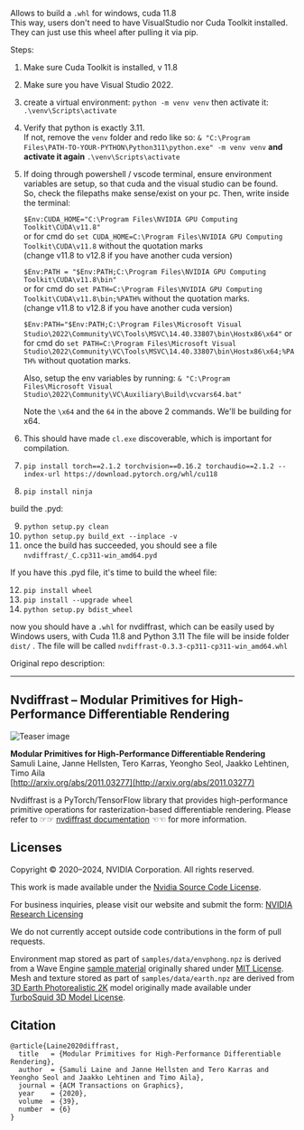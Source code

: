 Allows to build a `.whl` for windows, cuda 11.8<br>
This way, users don't need to have VisualStudio nor Cuda Toolkit installed.<br>
They can just use this wheel after pulling it via pip.

Steps:

1) Make sure Cuda Toolkit is installed, v 11.8
2) Make sure you have Visual Studio 2022.
3) create a virtual environment: `python -m venv venv` then activate it: `.\venv\Scripts\activate`
4) Verify that python is exactly 3.11.<br>
   If not, remove the `venv` folder and redo like so: `& "C:\Program Files\PATH-TO-YOUR-PYTHON\Python311\python.exe" -m venv venv` **and activate it again** `.\venv\Scripts\activate`

5) If doing through powershell / vscode terminal, ensure environment variables are setup, so that cuda and the visual studio can be found.
   <br>So, check the filepaths make sense/exist on your pc. Then, write inside the terminal:

   `$Env:CUDA_HOME="C:\Program Files\NVIDIA GPU Computing Toolkit\CUDA\v11.8"`<br>
   or for cmd do `set CUDA_HOME=C:\Program Files\NVIDIA GPU Computing Toolkit\CUDA\v11.8` without the quotation marks<br>
   (change v11.8 to v12.8 if you have another cuda version)

   `$Env:PATH = "$Env:PATH;C:\Program Files\NVIDIA GPU Computing Toolkit\CUDA\v11.8\bin"`<br>
   or for cmd do `set PATH=C:\Program Files\NVIDIA GPU Computing Toolkit\CUDA\v11.8\bin;%PATH%` without the quotation marks.<br>
   (change v11.8 to v12.8 if you have another cuda version)

   `$Env:PATH="$Env:PATH;C:\Program Files\Microsoft Visual Studio\2022\Community\VC\Tools\MSVC\14.40.33807\bin\Hostx86\x64"`
   or for cmd do `set PATH=C:\Program Files\Microsoft Visual Studio\2022\Community\VC\Tools\MSVC\14.40.33807\bin\Hostx86\x64;%PATH%` without quotation marks.

   Also, setup the env variables by running:
   `& "C:\Program Files\Microsoft Visual Studio\2022\Community\VC\Auxiliary\Build\vcvars64.bat"`

   Note the `\x64` and the `64` in the above 2 commands. We'll be building for x64.

7) This should have made `cl.exe` discoverable, which is important for compilation.

8) `pip install torch==2.1.2 torchvision==0.16.2 torchaudio==2.1.2 --index-url https://download.pytorch.org/whl/cu118`
9) `pip install ninja`

build the .pyd:

9) `python setup.py clean`
10) `python setup.py build_ext --inplace -v`
11) once the build has succeeded, you should see a file `nvdiffrast/_C.cp311-win_amd64.pyd`

If you have this .pyd file, it's time to build the wheel file: 

12) `pip install wheel`
13) `pip install --upgrade wheel`
14) `python setup.py bdist_wheel`

   now you should have a `.whl` for nvdiffrast, which can be easily used by Windows users, with Cuda 11.8 and Python 3.11
   The file will be inside folder `dist/` . The file will be called `nvdiffrast-0.3.3-cp311-cp311-win_amd64.whl`

Original repo description:

--------------------------------

## Nvdiffrast &ndash; Modular Primitives for High-Performance Differentiable Rendering

![Teaser image](./docs/img/teaser.png)

**Modular Primitives for High-Performance Differentiable Rendering**<br>
Samuli Laine, Janne Hellsten, Tero Karras, Yeongho Seol, Jaakko Lehtinen, Timo Aila<br>
[http://arxiv.org/abs/2011.03277](http://arxiv.org/abs/2011.03277)

Nvdiffrast is a PyTorch/TensorFlow library that provides high-performance primitive operations for rasterization-based differentiable rendering.
Please refer to &#x261E;&#x261E; [nvdiffrast documentation](https://nvlabs.github.io/nvdiffrast) &#x261C;&#x261C; for more information.

## Licenses

Copyright &copy; 2020&ndash;2024, NVIDIA Corporation. All rights reserved.

This work is made available under the [Nvidia Source Code License](https://github.com/NVlabs/nvdiffrast/blob/main/LICENSE.txt).

For business inquiries, please visit our website and submit the form: [NVIDIA Research Licensing](https://www.nvidia.com/en-us/research/inquiries/)

We do not currently accept outside code contributions in the form of pull requests.

Environment map stored as part of `samples/data/envphong.npz` is derived from a Wave Engine
[sample material](https://github.com/WaveEngine/Samples-2.5/tree/master/Materials/EnvironmentMap/Content/Assets/CubeMap.cubemap)
originally shared under 
[MIT License](https://github.com/WaveEngine/Samples-2.5/blob/master/LICENSE.md).
Mesh and texture stored as part of `samples/data/earth.npz` are derived from
[3D Earth Photorealistic 2K](https://www.turbosquid.com/3d-models/3d-realistic-earth-photorealistic-2k-1279125)
model originally made available under
[TurboSquid 3D Model License](https://blog.turbosquid.com/turbosquid-3d-model-license/#3d-model-license).

## Citation

```
@article{Laine2020diffrast,
  title   = {Modular Primitives for High-Performance Differentiable Rendering},
  author  = {Samuli Laine and Janne Hellsten and Tero Karras and Yeongho Seol and Jaakko Lehtinen and Timo Aila},
  journal = {ACM Transactions on Graphics},
  year    = {2020},
  volume  = {39},
  number  = {6}
}
```
